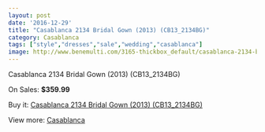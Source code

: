 ```yaml
---
layout: post
date: '2016-12-29'
title: "Casablanca 2134 Bridal Gown (2013) (CB13_2134BG)"
category: Casablanca
tags: ["style","dresses","sale","wedding","casablanca"]
image: http://www.benemulti.com/3165-thickbox_default/casablanca-2134-bridal-gown-2013-cb132134bg.jpg
---
```

Casablanca 2134 Bridal Gown (2013) (CB13_2134BG)

On Sales: **$359.99**
<a href="https://www.benemulti.com/en/casablanca/1241-casablanca-2134-bridal-gown-2013-cb132134bg.html"><amp-img layout="responsive" width="600" height="600" src="//www.benemulti.com/3165-thickbox_default/casablanca-2134-bridal-gown-2013-cb132134bg.jpg" alt="Casablanca 2134 Bridal Gown (2013) (CB13_2134BG) 0" /></a>
<a href="https://www.benemulti.com/en/casablanca/1241-casablanca-2134-bridal-gown-2013-cb132134bg.html"><amp-img layout="responsive" width="600" height="600" src="//www.benemulti.com/3167-thickbox_default/casablanca-2134-bridal-gown-2013-cb132134bg.jpg" alt="Casablanca 2134 Bridal Gown (2013) (CB13_2134BG) 1" /></a>
<a href="https://www.benemulti.com/en/casablanca/1241-casablanca-2134-bridal-gown-2013-cb132134bg.html"><amp-img layout="responsive" width="600" height="600" src="//www.benemulti.com/3166-thickbox_default/casablanca-2134-bridal-gown-2013-cb132134bg.jpg" alt="Casablanca 2134 Bridal Gown (2013) (CB13_2134BG) 2" /></a>

Buy it: [Casablanca 2134 Bridal Gown (2013) (CB13_2134BG)](https://www.benemulti.com/en/casablanca/1241-casablanca-2134-bridal-gown-2013-cb132134bg.html "Casablanca 2134 Bridal Gown (2013) (CB13_2134BG)")

View more: [Casablanca](https://www.benemulti.com/en/18-casablanca "Casablanca")